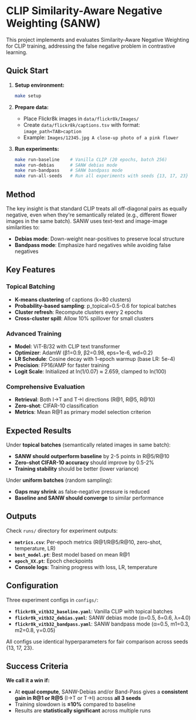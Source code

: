 # CLIP Similarity-Aware Negative Weighting (SANW)

This project implements and evaluates Similarity-Aware Negative Weighting for CLIP training, addressing the false negative problem in contrastive learning.

## Quick Start

1. **Setup environment:**
   ```bash
   make setup
   ```

2. **Prepare data:**
   - Place Flickr8k images in `data/flickr8k/Images/`
   - Create `data/flickr8k/captions.tsv` with format: `image_path<TAB>caption`
   - Example: `Images/12345.jpg	A close-up photo of a pink flower`

3. **Run experiments:**
   ```bash
   make run-baseline    # Vanilla CLIP (20 epochs, batch 256)
   make run-debias      # SANW debias mode 
   make run-bandpass    # SANW bandpass mode
   make run-all-seeds   # Run all experiments with seeds {13, 17, 23}
   ```

## Method

The key insight is that standard CLIP treats all off-diagonal pairs as equally negative, even when they're semantically related (e.g., different flower images in the same batch). SANW uses text-text and image-image similarities to:

- **Debias mode**: Down-weight near-positives to preserve local structure
- **Bandpass mode**: Emphasize hard negatives while avoiding false negatives

## Key Features

### **Topical Batching**
- **K-means clustering** of captions (k=80 clusters)
- **Probability-based sampling**: p_topical=0.5-0.6 for topical batches
- **Cluster refresh**: Recompute clusters every 2 epochs
- **Cross-cluster spill**: Allow 10% spillover for small clusters

### **Advanced Training**
- **Model**: ViT-B/32 with CLIP text transformer
- **Optimizer**: AdamW (β1=0.9, β2=0.98, eps=1e-6, wd=0.2)
- **LR Schedule**: Cosine decay with 1-epoch warmup (base LR: 5e-4)
- **Precision**: FP16/AMP for faster training
- **Logit Scale**: Initialized at ln(1/0.07) ≈ 2.659, clamped to ln(100)

### **Comprehensive Evaluation**
- **Retrieval**: Both I→T and T→I directions (R@1, R@5, R@10)
- **Zero-shot**: CIFAR-10 classification
- **Metrics**: Mean R@1 as primary model selection criterion

## Expected Results

Under **topical batches** (semantically related images in same batch):
- **SANW should outperform baseline** by 2-5 points in R@5/R@10
- **Zero-shot CIFAR-10 accuracy** should improve by 0.5-2%
- **Training stability** should be better (lower variance)

Under **uniform batches** (random sampling):
- **Gaps may shrink** as false-negative pressure is reduced
- **Baseline and SANW should converge** to similar performance

## Outputs

Check `runs/` directory for experiment outputs:
- **`metrics.csv`**: Per-epoch metrics (R@1/R@5/R@10, zero-shot, temperature, LR)
- **`best_model.pt`**: Best model based on mean R@1
- **`epoch_XX.pt`**: Epoch checkpoints
- **Console logs**: Training progress with loss, LR, temperature

## Configuration

Three experiment configs in `configs/`:
- **`flickr8k_vitb32_baseline.yaml`**: Vanilla CLIP with topical batches
- **`flickr8k_vitb32_debias.yaml`**: SANW debias mode (α=0.5, δ=0.6, λ=4.0)
- **`flickr8k_vitb32_bandpass.yaml`**: SANW bandpass mode (α=0.5, m1=0.3, m2=0.8, γ=0.05)

All configs use identical hyperparameters for fair comparison across seeds {13, 17, 23}.

## Success Criteria

**We call it a win if:**
- At **equal compute**, SANW-Debias and/or Band-Pass gives a **consistent gain in R@1 or R@5** (I→T or T→I) across **all 3 seeds**
- Training slowdown is **≤10%** compared to baseline
- Results are **statistically significant** across multiple runs
